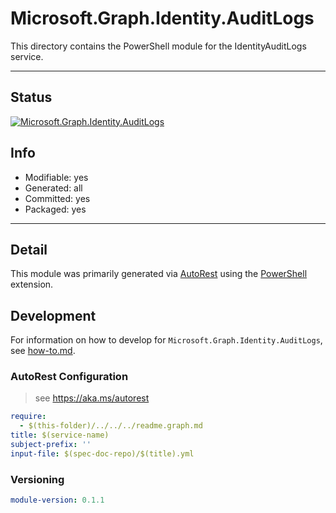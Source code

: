 <!-- region Generated -->
# Microsoft.Graph.Identity.AuditLogs
This directory contains the PowerShell module for the IdentityAuditLogs service.

---
## Status
[![Microsoft.Graph.Identity.AuditLogs](https://img.shields.io/powershellgallery/v/Microsoft.Graph.Identity.AuditLogs.svg?style=flat-square&label=Microsoft.Graph.Identity.AuditLogs "Microsoft.Graph.Identity.AuditLogs")](https://www.powershellgallery.com/packages/Microsoft.Graph.Identity.AuditLogs/)

## Info
- Modifiable: yes
- Generated: all
- Committed: yes
- Packaged: yes

---
## Detail
This module was primarily generated via [AutoRest](https://github.com/Azure/autorest) using the [PowerShell](https://github.com/Azure/autorest.powershell) extension.

## Development
For information on how to develop for `Microsoft.Graph.Identity.AuditLogs`, see [how-to.md](how-to.md).
<!-- endregion -->

### AutoRest Configuration

> see https://aka.ms/autorest

``` yaml
require:
  - $(this-folder)/../../../readme.graph.md
title: $(service-name)
subject-prefix: ''
input-file: $(spec-doc-repo)/$(title).yml
```
### Versioning

``` yaml
module-version: 0.1.1
```

